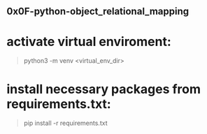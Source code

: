 ## 0x0F-python-object_relational_mapping

# activate virtual enviroment:
> python3 -m venv <virtual_env_dir>

# install necessary packages from requirements.txt:
> pip install -r requirements.txt
